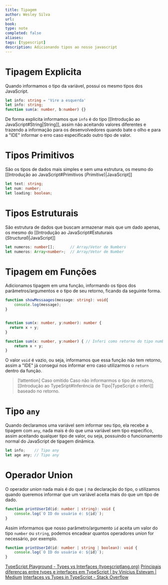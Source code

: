 ```yaml
---
title: Tipagem
author: Wesley Silva
url:
book:
type: note
completed: false
aliases:
tags: [typescript]
description: Adicionando tipos ao nosso javascript
---
```

# Tipagem Explicita
Quando informamos o tipo da variável, possui os mesmo tipos dos JavaScript.

```typescript
let info: string = 'Vire a esquerda'
let info: string;
function sum(a: number, b:number) {}
```

De forma explicita informamos que `info` é do tipo [[Introdução ao JavaScript#String|String]], assim não aceitando valores diferentes e trazendo a informação para os desenvolvedores quando bate o olho e para a "IDE" informar o erro caso especificado outro tipo de valor.

# Tipos Primitivos
São os tipos de dados mais simples e sem uma estrutura, os mesmo do [[Introdução ao JavaScript#Primitivos (*Primitive*)|JavaScript]]

```typescript
let text: string;
let num: number;
let loading: boolean;
```

# Tipos Estruturais
São estrutura de dados que buscam armazenar mais que um dado apenas, os mesmo do [[Introdução ao JavaScript#Estuturais (*Structural*)|JavaScript]]

```typescript
let numeros: number[];       // Array/Vetor de Numbers
let numeros: Array<number>;  // Array/Vetor de Number
```

# Tipagem em Funções
Adicionamos tipagem em uma função, informando os tipos dos parâmetros/argumentos e o tipo de seu retorno, ficando da seguinte forma.

```typescript
function showMessaages(message: string): void{
	console.log(message);
}


function sum(x: number, y:number): number {
  return x + y;
}

function sum(x: number, y:number) { // Inferi como retorno do tipo number.
	return x + y;
}
```

O valor `void` é vazio, ou seja, informamos que essa função não tem retorno, assim a "IDE" já consegui nos informar erro caso utilizarmos o `return` dentro da função.

>[!attention] Caso omitido
>Caso não informarmos o tipo de retorno, [[Introdução ao TypeSript#Inferência de Tipo|TypeScript o inferi]] baseado no retorno.

# Tipo `any`
Quando declaramos uma variável sem informar seu tipo, ela recebe a tipagem com `any`, nada mais é do que uma variável sem tipo especifico, assim aceitando qualquer tipo de valor, ou seja, possuindo o funcionamento normal do JavaScript de tipagem dinâmica.

```typescript
let info;    // Tipo any
let age any; // Tipo any
```

# Operador Union
O operador _union_ nada mais é do que `|` na declaração do tipo, o utilizamos quando queremos informar que um variável aceita mais do que um tipo de dado.

```typescript
function printUserId(id: number | string): void {
	console.log(`O ID do usuário é: ${id}`);
}
```

Assim informamos que nosso parâmetro/argumento `id` aceita um valor do tipo `number` ou `string`, podemos encadear quantos operadores _union_ for necessário, por exemplo.

```typescript
function printUserId(id: number | string | boolean): void {
	console.log(`O ID do usuário é: ${id}`);
}
```

[TypeScript Playground - Types vs Interfaces (typescriptlang.org)](https://www.typescriptlang.org/pt/play?#code/PTAEFEA8EsGcBcCmBbUATA9nU9oAcNZQ8AnaAOwGN8BDbPGkm9RSgG0cdGYDMMTkzNIlABXZAFgAUCFAYARgCtE8DAC5QFJCR41KiIiNwFYAOmnTZ4NgdCwAxxlDyUxRq2iZDbpt1CDofmghQlBKGlhCSzAeUSpA8hpUNGZkA0FQPgEacylpeABPPBEAFXwMAAUI2EYnAF5QAG9pUG4a2A0AJgBuaQBfXrypLUQdPREASXJtXX0q2BqSJ2apVoiIrsG+iylKDHIENwXagEYNMoJ5xfqmto3QTtAB6T2D+CPrzo0pmfGr2tADUadw6Dyeg2ioAq-AAjqIRE4SkUDJQyHh3gBLsSoWBwJAZYQ4WgAc1cBngJFE8FETDYkKxJlgAFuAG6INj+PE0rhOWCIURiSI4JLyDHIXIvfaHBjHJYAZm+01Gs0Q-yWgI+pwhMjAAEFkPJQrBRAQSPAkn5EJAkAdHCw5FSmEQRmN9N5jIRcrIAPJED1EXQAL1ccCFNApNBZGKIKU0SpIfIA53bCf6ADSQxDkOE0aZOF0qoiM+GocTMBgcFlMAC0lAAFpHEBKpIViqAAML8USKZhA0DkDDUkgDjQU+FPUAAMlAF0q1Vqg1bIgASgoKBrgQOhyPMjQ2HyJ9Ofsq-vOltqC+MoZGaE4rTa0ERZ2rli0whg2EFMKPKYhBq0WQwGgNF0fc-36aRL30UAAHE9woBtQHvLNH1AY9XVVM9X1Wd9PzIb9dzA-9QEA4DCL5LYdhsd49kpHsNE7Oje1udZQU6NN+0HGkdzHERnikajQGJeDyAbDQ4LYBDmOBViug4vY8M8dRyMQDjSJAvcD34yEShQpw0GgVRNAWJxyAAZ6IEhWAwNJyBSZBQkAygACu-FERY41+N1uHzcgoxjIxyjMSFwFgYpqD3WykGIWFxyc1yrP0Fx-HZOt+FsWyalJA57VGJYvTAABlEQZQ8pwHPckRInkKy5CQkgljUjAXJiwk2RIORDAa0I4QRGdkVgVF8HgSEAgDZqaC8HxmCg2w9gcvwJKk5taO7ZjhMk0SaEGDapI1Vae21WQAFUCQifw6HSmNoB4UYs0Tc6swpQKTCQzyT28rFeshWaiAcJwaBcM1HqJV7-syVgGy8Aq0JMuxoGJcgbvCUBepI5rXIIQlkLs0Z3owgL2E4OyMEhMs7EQYk4ljNlA2bWbYPDbDWiWchWbIw0P0QXNKKGBm4KMlZWlojQEDIchiV5yFoQ6jBHScDhMFB0JyDtLHXD5Dq920SbQiyGhIVjUgzNIYIWCJphkwwZsl1AAAxaA2DS6KgTfEW7ApChJf6bVbYdp3BxEV2cJqiheq8DRyHEIGtiOsAABFEGKXGSfQI1+SIBRlFwQDDGOdAbru8gHtaqrRkhExDOgFlmDl-tKfDauclAAA5O9plzTAOIYXwrVNTrlaLUR5Ek8IosQekUoDjqIwOLJkAAQ+rT9DFQX7m1kTsFvENOiDSafbESmlIiLTgSLx1QptCcIT-tdzSZ1e1-RI5140LDjEpslCklCAwahwOsVlJpp1AIVc0lAADWGB2o8E-AAd0hPNJwO9DSoAIHme0PdcApDUDsWQdZ4DwDwB0EACA9BQJgfA0w81gC9QQAkWAwA5QAHZOhyhYXKAArMAJcg00TwGrL9asLJYDVl4cAThnQABsAAOTo8iAAMABiSRsj5GdAUdIIAA)
[Principais diferenças entre types e interfaces em TypeScript | by Vinícius Estevam | Medium](https://viniciusestevam.medium.com/principais-diferen%C3%A7as-entre-types-e-interfaces-em-typescript-a00c945e5357)
[Interfaces vs Types in TypeScript - Stack Overflow](https://stackoverflow.com/questions/37233735/interfaces-vs-types-in-typescript/52682220#52682220)
